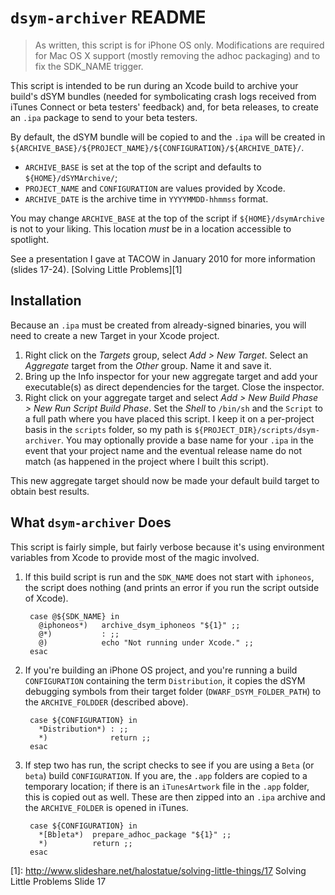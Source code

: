 # `dsym-archiver` README

> As written, this script is for iPhone OS only. Modifications are required for
> Mac OS X support (mostly removing the adhoc packaging) and to fix the
> SDK_NAME trigger.

This script is intended to be run during an Xcode build to archive your build's
dSYM bundles (needed for symbolicating crash logs received from iTunes Connect
or beta testers' feedback) and, for beta releases, to create an `.ipa` package to
send to your beta testers.

By default, the dSYM bundle will be copied to and the `.ipa` will be created in
`${ARCHIVE_BASE}/${PROJECT_NAME}/${CONFIGURATION}/${ARCHIVE_DATE}/`.
* `ARCHIVE_BASE` is set at the top of the script and defaults to
  `${HOME}/dSYMArchive/`;
* `PROJECT_NAME` and `CONFIGURATION` are values provided by Xcode.
* `ARCHIVE_DATE` is the archive time in `YYYYMMDD-hhmmss` format.

You may change `ARCHIVE_BASE` at the top of the script if `${HOME}/dsymArchive`
is not to your liking. This location _must_ be in a location accessible to
spotlight.

See a presentation I gave at TACOW in January 2010 for more information (slides
17-24). [Solving Little Problems][1]

## Installation

Because an `.ipa` must be created from already-signed binaries, you will need
to create a new Target in your Xcode project.

1. Right click on the _Targets_ group, select _Add > New Target_. Select an
   _Aggregate_ target from the _Other_ group. Name it and save it.
2. Bring up the Info inspector for your new aggregate target and add your
   executable(s) as direct dependencies for the target. Close the inspector.
3. Right click on your aggregate target and select _Add > New Build Phase > New
   Run Script Build Phase_. Set the _Shell_ to `/bin/sh` and the `Script` to a
   full path where you have placed this script. I keep it on a per-project
   basis in the `scripts` folder, so my path is
   `${PROJECT_DIR}/scripts/dsym-archiver`. You may optionally provide a
   base name for your `.ipa` in the event that your project name and the
   eventual release name do not match (as happened in the project where I built
   this script).

This new aggregate target should now be made your default build target to
obtain best results.

## What `dsym-archiver` Does

This script is fairly simple, but fairly verbose because it's using environment
variables from Xcode to provide most of the magic involved.

1. If this build script is run and the `SDK_NAME` does not start with
   `iphoneos`, the script does nothing (and prints an error if you run the
   script outside of Xcode).

        case @${SDK_NAME} in
          @iphoneos*)   archive_dsym_iphoneos "${1}" ;;
          @*)           : ;;
          @)            echo "Not running under Xcode." ;;
        esac

2. If you're building an iPhone OS project, and you're running a build
   `CONFIGURATION` containing the term `Distribution`, it copies the dSYM
   debugging symbols from their target folder (`DWARF_DSYM_FOLDER_PATH`) to the
   `ARCHIVE_FOLDDER` (described above).

        case ${CONFIGURATION} in
          *Distribution*) : ;;
          *)              return ;;
        esac

3. If step two has run, the script checks to see if you are using a `Beta` (or
   `beta`) build `CONFIGURATION`. If you are, the `.app` folders are copied to
   a temporary location; if there is an `iTunesArtwork` file in the `.app`
   folder, this is copied out as well. These are then zipped into an `.ipa`
   archive and the `ARCHIVE_FOLDER` is opened in iTunes.

        case ${CONFIGURATION} in
          *[Bb]eta*)  prepare_adhoc_package "${1}" ;;
          *)          return ;;
        esac

[1]: http://www.slideshare.net/halostatue/solving-little-things/17 Solving Little Problems Slide 17
